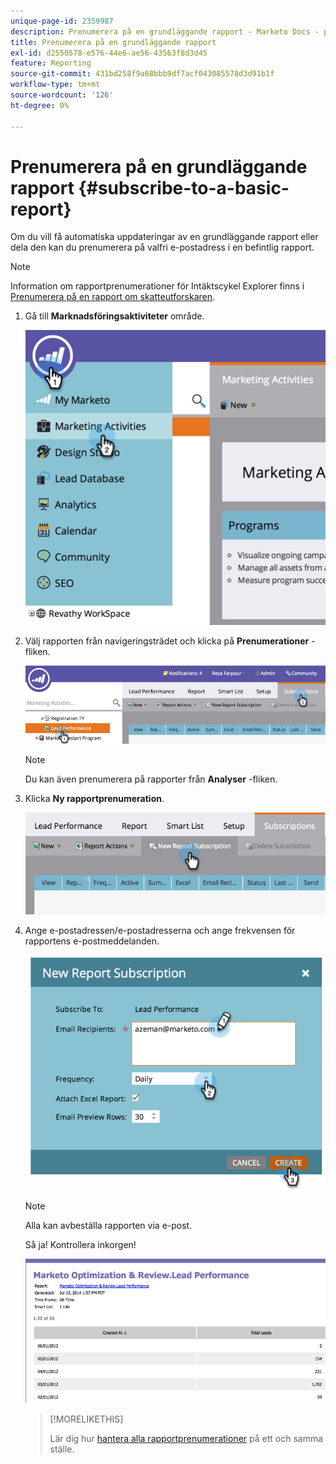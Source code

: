 ```yaml
---
unique-page-id: 2359987
description: Prenumerera på en grundläggande rapport - Marketo Docs - produktdokumentation
title: Prenumerera på en grundläggande rapport
exl-id: d2550578-e576-44e6-ae56-43563f8d3d45
feature: Reporting
source-git-commit: 431bd258f9a68bbb9df7acf043085578d3d91b1f
workflow-type: tm+mt
source-wordcount: '126'
ht-degree: 0%

---
```


# Prenumerera på en grundläggande rapport {#subscribe-to-a-basic-report}

Om du vill få automatiska uppdateringar av en grundläggande rapport eller dela den kan du prenumerera på valfri e-postadress i en befintlig rapport.

>[!NOTE]
>
>Information om rapportprenumerationer för Intäktscykel Explorer finns i [Prenumerera på en rapport om skatteutforskaren](/help/marketo/product-docs/reporting/revenue-cycle-analytics/revenue-explorer/subscribe-to-a-revenue-explorer-report.md).

1. Gå till **Marknadsföringsaktiviteter** område.

   ![](assets/image2014-9-16-10-3a31-3a54.png)

1. Välj rapporten från navigeringsträdet och klicka på **Prenumerationer** -fliken.

   ![](assets/image2014-9-16-10-3a32-3a1.png)

   >[!NOTE]
   >
   >Du kan även prenumerera på rapporter från **Analyser** -fliken.

1. Klicka **Ny rapportprenumeration**.

   ![](assets/image2014-9-16-10-3a32-3a24.png)

1. Ange e-postadressen/e-postadresserna och ange frekvensen för rapportens e-postmeddelanden.

   ![](assets/image2014-9-16-10-3a32-3a31.png)

   >[!NOTE]
   >
   >Alla kan avbeställa rapporten via e-post.

   Så ja! Kontrollera inkorgen!

   ![](assets/image2014-9-16-10-3a32-3a49.png)

   >[!MORELIKETHIS]
   >
   >Lär dig hur [hantera alla rapportprenumerationer](/help/marketo/product-docs/reporting/basic-reporting/report-subscriptions/manage-report-subscriptions.md) på ett och samma ställe.
